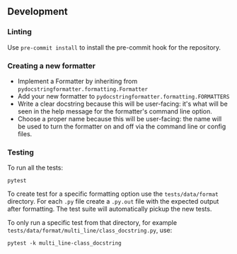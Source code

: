 ## Development

### Linting

Use `pre-commit install` to install the pre-commit hook for the repository.

### Creating a new formatter

- Implement a Formatter by inheriting from `pydocstringformatter.formatting.Formatter`
- Add your new formatter to `pydocstringformatter.formatting.FORMATTERS`
- Write a clear docstring because this will be user-facing: it's what will be seen in
  the help message for the formatter's command line option.
- Choose a proper name because this will be user-facing: the name will be used to turn
  the formatter on and off via the command line or config files.

### Testing

To run all the tests:

```shell
pytest
```

To create test for a specific formatting option use the `tests/data/format` directory.
For each `.py` file create a `.py.out` file with the expected output after formatting.
The test suite will automatically pickup the new tests.

To only run a specific test from that directory, for example
`tests/data/format/multi_line/class_docstring.py`, use:

```shell
pytest -k multi_line-class_docstring
```

